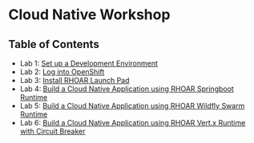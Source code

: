 # Cloud Native Workshop

## Table of Contents

* Lab 1: [Set up a Development Environment](1.SetupRedHatDevSuite.md)
* Lab 2: [Log into OpenShift](2.SetupCDKFromJBDS.md)
* Lab 3: [Install RHOAR Launch Pad](3.InstallRHOARLaunchPad.md)
* Lab 4: [Build a Cloud Native Application using RHOAR Springboot Runtime](4.RHOAR-SpringBoot-Lab.md)
* Lab 5: [Build a Cloud Native Application using RHOAR Wildfly Swarm Runtime](5.RHOAR-WildflySwarm-Lab.md)
* Lab 6: [Build a Cloud Native Application using RHOAR Vert.x Runtime with Circuit Breaker](6.VertxGatewayService.md)
